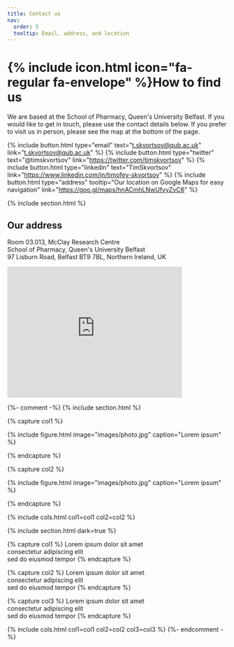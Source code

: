 ```yaml
---
title: Contact us
nav:
  order: 5
  tooltip: Email, address, and location
---
```


# {% include icon.html icon="fa-regular fa-envelope" %}How to find us

We are based at the School of Pharmacy, Queen's University Belfast. If you would like to get in touch, please use the contact details below. If you prefer to visit us in person, please see the map at the bottom of the page.

{%
  include button.html
  type="email"
  text="t.skvortsov@qub.ac.uk"
  link="t.skvortsov@qub.ac.uk"
%}
{%
  include button.html
  type="twitter"
  text="@timskvortsov"
  link="https://twitter.com/timskvortsov"
%}
{%
  include button.html
  type="linkedin"
  text="TimSkvortsov"
  link="https://www.linkedin.com/in/timofey-skvortsov"
%}
{%
  include button.html
  type="address"
  tooltip="Our location on Google Maps for easy navigation"
  link="https://goo.gl/maps/hnACmhLNwUfvyZvC6"
%}


{% include section.html %}
<h2 class="center">Our address</h2>
<p class="center">
Room 03.013, McClay Research Centre<br> 
School of Pharmacy, Queen's University Belfast<br> 
97 Lisburn Road, Belfast BT9 7BL, Northern Ireland, UK<br>
</p>

<iframe src="https://www.google.com/maps/embed?pb=!3m2!1sen!2suk!4v1687938404343!5m2!1sen!2suk!6m8!1m7!1suFv7XpnaIotmBrNqc3IZ9A!2m2!1d54.58648951327463!2d-5.942735977660377!3f243.37527671740742!4f5.574387228770917!5f0.7820865974627469" width="400" height="300" style="border:0;" allowfullscreen="" loading="lazy" referrerpolicy="no-referrer-when-downgrade"></iframe>

{%- comment -%}
{% include section.html %}

{% capture col1 %}

{%
  include figure.html
  image="images/photo.jpg"
  caption="Lorem ipsum"
%}

{% endcapture %}

{% capture col2 %}

{%
  include figure.html
  image="images/photo.jpg"
  caption="Lorem ipsum"
%}

{% endcapture %}

{% include cols.html col1=col1 col2=col2 %}

{% include section.html dark=true %}

{% capture col1 %}
Lorem ipsum dolor sit amet  
consectetur adipiscing elit  
sed do eiusmod tempor
{% endcapture %}

{% capture col2 %}
Lorem ipsum dolor sit amet  
consectetur adipiscing elit  
sed do eiusmod tempor
{% endcapture %}

{% capture col3 %}
Lorem ipsum dolor sit amet  
consectetur adipiscing elit  
sed do eiusmod tempor
{% endcapture %}

{% include cols.html col1=col1 col2=col2 col3=col3 %}
{%- endcomment -%}